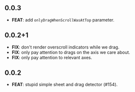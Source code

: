 ## 0.0.3

 - **FEAT**: add `onlyDragWhenScrollWasAtTop` parameter.

## 0.0.2+1

 - **FIX**: don't render overscroll indicators while we drag.
 - **FIX**: only pay attention to drags on the axis we care about.
 - **FIX**: only pay attention to relevant axes.

## 0.0.2

 - **FEAT**: stupid simple sheet and drag detector (#154).


